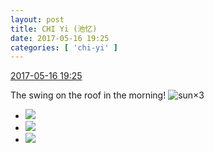 ```yaml
---
layout: post
title: CHI Yi (池忆)
date: 2017-05-16 19:25
categories: [ 'chi-yi' ]
---
```


<div class="weibo-info">
  <a href="http://weibo.com/6117581836/F3p3osN1O">2017-05-16 19:25</a>
</div>

The swing on the roof in the morning! ![sun](http://img.t.sinajs.cn/t4/appstyle/expression/ext/normal/e5/sun.gif)×3

<!-- more -->

<ul class="weibo-pic-list-1">
  <li class="weibo-pic">
    <a href="https://wx1.sinaimg.cn/mw690/006G0KuMgy1ffnfcjh4snj30k20zkq53.jpg"><img src="https://wx1.sinaimg.cn/thumb150/006G0KuMgy1ffnfcjh4snj30k20zkq53.jpg" /></a>
  </li>
  <li class="weibo-pic">
    <a href="https://wx4.sinaimg.cn/mw690/006G0KuMgy1ffnfckg2opj30qo0qojv6.jpg"><img src="https://wx4.sinaimg.cn/thumb150/006G0KuMgy1ffnfckg2opj30qo0qojv6.jpg" /></a>
  </li>
  <li class="weibo-pic">
    <a href="https://wx4.sinaimg.cn/mw690/006G0KuMgy1ffnfclrhf8j31be0qojy3.jpg"><img src="https://wx4.sinaimg.cn/thumb150/006G0KuMgy1ffnfclrhf8j31be0qojy3.jpg" /></a>
  </li>
</ul>

